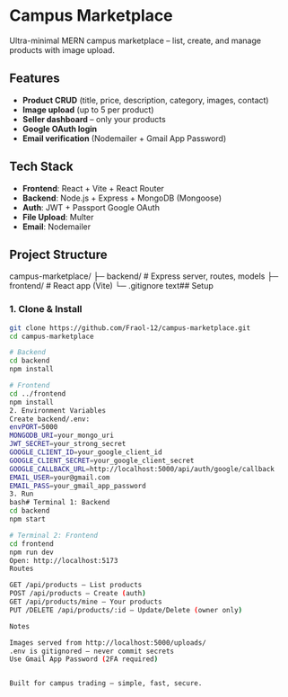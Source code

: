 # Campus Marketplace

Ultra-minimal MERN campus marketplace – list, create, and manage products with image upload.

## Features
- **Product CRUD** (title, price, description, category, images, contact)
- **Image upload** (up to 5 per product)
- **Seller dashboard** – only your products
- **Google OAuth login**
- **Email verification** (Nodemailer + Gmail App Password)

## Tech Stack
- **Frontend**: React + Vite + React Router
- **Backend**: Node.js + Express + MongoDB (Mongoose)
- **Auth**: JWT + Passport Google OAuth
- **File Upload**: Multer
- **Email**: Nodemailer

## Project Structure
campus-marketplace/
├─ backend/          # Express server, routes, models
├─ frontend/         # React app (Vite)
└─ .gitignore
text## Setup

### 1. Clone & Install
```bash
git clone https://github.com/Fraol-12/campus-marketplace.git
cd campus-marketplace

# Backend
cd backend
npm install

# Frontend
cd ../frontend
npm install
2. Environment Variables
Create backend/.env:
envPORT=5000
MONGODB_URI=your_mongo_uri
JWT_SECRET=your_strong_secret
GOOGLE_CLIENT_ID=your_google_client_id
GOOGLE_CLIENT_SECRET=your_google_client_secret
GOOGLE_CALLBACK_URL=http://localhost:5000/api/auth/google/callback
EMAIL_USER=your@gmail.com
EMAIL_PASS=your_gmail_app_password
3. Run
bash# Terminal 1: Backend
cd backend
npm start

# Terminal 2: Frontend
cd frontend
npm run dev
Open: http://localhost:5173
Routes

GET /api/products – List products
POST /api/products – Create (auth)
GET /api/products/mine – Your products
PUT /DELETE /api/products/:id – Update/Delete (owner only)

Notes

Images served from http://localhost:5000/uploads/
.env is gitignored – never commit secrets
Use Gmail App Password (2FA required)


Built for campus trading – simple, fast, secure.